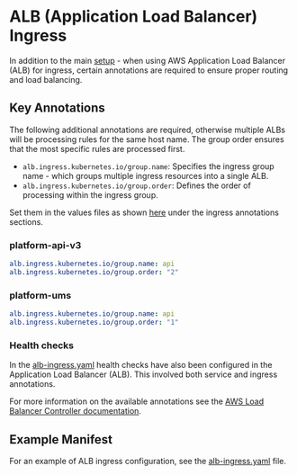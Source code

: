 # ALB (Application Load Balancer) Ingress

In addition to the main [setup](https://docs.aws.amazon.com/eks/latest/userguide/alb-ingress.html) - when using AWS Application Load Balancer (ALB) for ingress, certain annotations are required to ensure proper routing and load balancing.

## Key Annotations

The following additional annotations are required, otherwise multiple ALBs will be processing rules for the same host name.  The group order ensures that the most specific rules are processed first.

- `alb.ingress.kubernetes.io/group.name`: Specifies the ingress group name - which groups multiple ingress resources into a single ALB.
- `alb.ingress.kubernetes.io/group.order`: Defines the order of processing within the ingress group.

Set them in the values files as shown [here](manifests/alb-ingress.yaml) under the ingress annotations sections.


### platform-api-v3

```yaml
alb.ingress.kubernetes.io/group.name: api
alb.ingress.kubernetes.io/group.order: "2"
```

### platform-ums

```yaml
alb.ingress.kubernetes.io/group.name: api
alb.ingress.kubernetes.io/group.order: "1"
```

### Health checks

In the [alb-ingress.yaml](manifests/alb-ingress.yaml) health checks have also been configured in the Application Load Balancer (ALB).  This involved both service and ingress annotations.

For more information on the available annotations see the [AWS Load Balancer Controller documentation](https://kubernetes-sigs.github.io/aws-load-balancer-controller/v2.2/guide/ingress/annotations/).

## Example Manifest

For an example of ALB ingress configuration, see the [alb-ingress.yaml](manifests/alb-ingress.yaml) file.